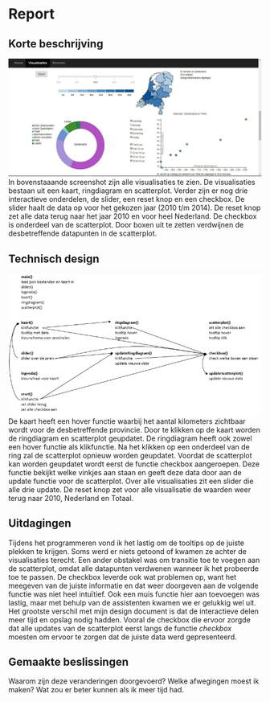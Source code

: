 # Report
## Korte beschrijving
![](doc/screenshot.jpeg)
In bovenstaaande screenshot zijn alle visualisaties te zien.
De visualisaties bestaan uit een kaart, ringdiagram en scatterplot.
Verder zijn er nog drie interactieve onderdelen, de slider, een reset knop en een checkbox.
De slider haalt de data op voor het gekozen jaar (2010 t/m 2014).
De reset knop zet alle data terug naar het jaar 2010 en voor heel Nederland.
De checkbox is onderdeel van de scatterplot.
Door boxen uit te zetten verdwijnen de desbetreffende datapunten in de scatterplot.

## Technisch design
![](doc/designDiagram.PNG) \
De kaart heeft een hover functie waarbij het aantal kilometers zichtbaar wordt voor de desbetreffende provincie.
Door te klikken op de kaart worden de ringdiagram en scatterplot geupdatet.
De ringdiagram heeft ook zowel een hover functie als klikfunctie.
Na het klikken op een onderdeel van de ring zal de scatterplot opnieuw worden geupdatet.
Voordat de scatterplot kan worden geupdatet wordt eerst de functie checkbox aangeroepen.
Deze functie bekijkt welke vinkjes aan staan en geeft deze data door aan de update functie voor de scatterplot.
Over alle visualisaties zit een slider die alle drie update.
De reset knop zet voor alle visualisatie de waarden weer terug naar 2010, Nederland en Totaal.

## Uitdagingen
Tijdens het programmeren vond ik het lastig om de tooltips op de juiste plekken te krijgen.
Soms werd er niets getoond of kwamen ze achter de visualisaties terecht.
Een ander obstakel was om transitie toe te voegen aan de scatterplot, omdat alle datapunten verdwenen wanneer ik het probeerde toe te passen.
De checkbox leverde ook wat problemen op, want het meegeven van de juiste informatie en dat weer doorgeven aan de volgende functie was niet heel intuïtief. Ook een muis functie hier aan toevoegen was lastig, maar met behulp van de assistenten kwamen we er gelukkig wel uit. \
Het grootste verschil met mijn design document is dat de interactieve delen meer tijd en opslag nodig hadden.
Vooral de checkbox die ervoor zorgde dat alle updates van de scatterplot eerst langs de functie *checkbox* moesten om ervoor te zorgen dat de juiste data werd gepresenteerd.

## Gemaakte beslissingen
Waarom zijn deze veranderingen doorgevoerd? Welke afwegingen moest ik maken? Wat zou er beter kunnen als ik meer tijd had.

